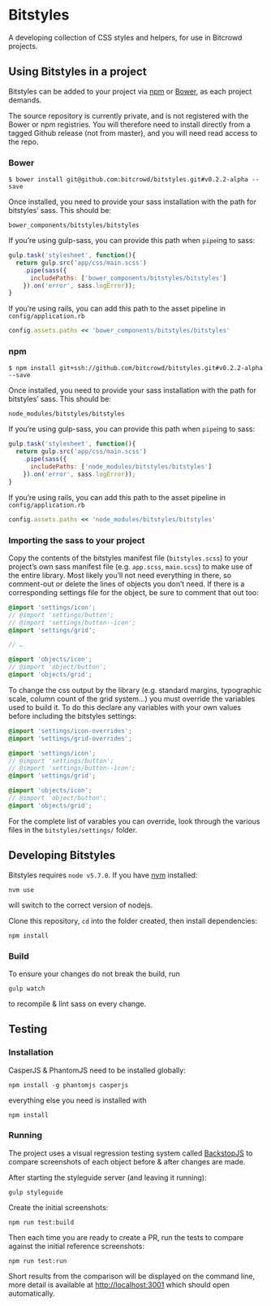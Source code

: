 # Bitstyles

A developing collection of CSS styles and helpers, for use in Bitcrowd projects.

## Using Bitstyles in a project

Bitstyles can be added to your project via [npm](https://www.npmjs.com/) or [Bower](http://bower.io/), as each project demands.

The source repository is currently private, and is not registered with the Bower
or npm registries. You will therefore need to install directly from a tagged
Github release (not from master), and you will need read access to the repo.

### Bower
```
$ bower install git@github.com:bitcrowd/bitstyles.git#v0.2.2-alpha --save
```

Once installed, you need to provide your sass installation with the path for bitstyles’ sass. This should be:

```
bower_components/bitstyles/bitstyles
```

If you’re using gulp-sass, you can provide this path when `pipe`ing to sass:

```javascript
gulp.task('stylesheet', function(){
  return gulp.src('app/css/main.scss')
    .pipe(sass({
      includePaths: ['bower_components/bitstyles/bitstyles']
    }).on('error', sass.logError));
}
```

If you’re using rails, you can add this path to the asset pipeline in `config/application.rb`

```ruby
config.assets.paths << 'bower_components/bitstyles/bitstyles'
```


### npm
```
$ npm install git+ssh://github.com/bitcrowd/bitstyles.git#v0.2.2-alpha --save
```

Once installed, you need to provide your sass installation with the path for bitstyles’ sass. This should be:

```
node_modules/bitstyles/bitstyles
```

If you’re using gulp-sass, you can provide this path when `pipe`ing to sass:

```javascript
gulp.task('stylesheet', function(){
  return gulp.src('app/css/main.scss')
    .pipe(sass({
      includePaths: ['node_modules/bitstyles/bitstyles']
    }).on('error', sass.logError));
}
```

If you’re using rails, you can add this path to the asset pipeline in `config/application.rb`

```ruby
config.assets.paths << 'node_modules/bitstyles/bitstyles'
```

### Importing the sass to your project

Copy the contents of the bitstyles manifest file (`bitstyles.scss`) to your project’s own sass manifest file (e.g. `app.scss`, `main.scss`) to make use of the entire library. Most likely you’ll not need everything in there, so comment-out or delete the lines of objects you don’t need. If there is a corresponding settings file for the object, be sure to comment that out too:

```scss
@import 'settings/icon';
// @import 'settings/button';
// @import 'settings/button--icon';
@import 'settings/grid';

// …

@import 'objects/icon';
// @import 'object/button';
@import 'objects/grid';
```

To change the css output by the library (e.g. standard margins, typographic scale, column count of the grid system…) you must override the variables used to build it. To do this declare any variables with your own values before including the bitstyles settings:

```scss
@import 'settings/icon-overrides';
@import 'settings/grid-overrides';

@import 'settings/icon';
// @import 'settings/button';
// @import 'settings/button--icon';
@import 'settings/grid';

@import 'objects/icon';
// @import 'object/button';
@import 'objects/grid';
```

For the complete list of varables you can override, look through the various files in the `bitstyles/settings/` folder.

## Developing Bitstyles
Bitstyles requires `node v5.7.0`. If you have [nvm](https://github.com/creationix/nvm) installed:

```
nvm use
```
will switch to the correct version of nodejs.

Clone this repository, `cd` into the folder created, then install dependencies:
```
npm install
```

### Build
To ensure your changes do not break the build, run

```gulp watch```

to recompile & lint sass on every change.

## Testing
### Installation
CasperJS & PhantomJS need to be installed globally:

```
npm install -g phantomjs casperjs
```
everything else you need is installed with
```
npm install
```

### Running
The project uses a visual regression testing system called [BackstopJS](https://garris.github.io/BackstopJS/) to compare screenshots of each object before & after changes are made.

After starting the styleguide server (and leaving it running):
```
gulp styleguide
```
Create the initial screenshots:
```
npm run test:build
```
Then each time you are ready to create a PR, run the tests to compare against the initial reference screenshots:
```
npm run test:run
```
Short results from the comparison will be displayed on the command line, more detail is available at [http://localhost:3001](http://localhost:3001) which should open automatically.
